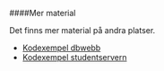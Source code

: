 ####Mer material

Det finns mer material på andra platser.

* [Kodexempel dbwebb](http://dbwebb.se/kod-exempel)
* [Kodexempel studentservern](http://www.student.bth.se/~mos/kod-exempel)
